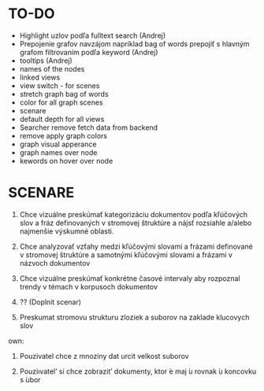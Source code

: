 # TO-DO

- Highlight uzlov podľa fulltext search (Andrej)
- Prepojenie grafov navzájom napríklad bag of words prepojiť s hlavným grafom filtrovaním podľa keyword (Andrej)
- tooltips (Andrej)
- names of the nodes 
- linked views
- view switch - for scenes
- stretch graph bag of words
- color for all graph scenes 
- scenare 
- default depth for all views
- Searcher remove fetch data from backend 
- remove apply graph colors
- graph visual apperance 
- graph names over node 
- kewords on hover over node



# SCENARE
1. Chce vizuálne preskúmať kategorizáciu dokumentov podľa kľúčových slov a fráz definovaných v stromovej štruktúre a nájsť rozsiahle a/alebo najmenšie výskumné oblasti.

2. Chce analyzovať vzťahy medzi kľúčovými slovami a frázami definované v stromovej štruktúre a samotnými kľúčovými slovami a frázami v názvoch dokumentov

3. Chce vizuálne preskúmať konkrétne časové intervaly aby rozpoznal trendy v témach v korpusoch dokumentov

4. ?? (Doplnit scenar)

5. Preskumat stromovu strukturu zloziek a suborov na zaklade klucovych slov


own:

1. Pouzivatel chce z mnoziny dat urcit velkost suborov

2. Pouziıvatel’ si chce zobrazit’ dokumenty, ktor ́e maj  ́u
rovnak  ́u koncovku s  ́ubor
	